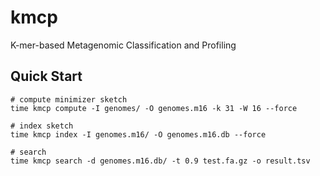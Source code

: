 # kmcp

K-mer-based Metagenomic Classification and Profiling

## Quick Start

    # compute minimizer sketch
    time kmcp compute -I genomes/ -O genomes.m16 -k 31 -W 16 --force

    # index sketch
    time kmcp index -I genomes.m16/ -O genomes.m16.db --force
    
    # search    
    time kmcp search -d genomes.m16.db/ -t 0.9 test.fa.gz -o result.tsv
